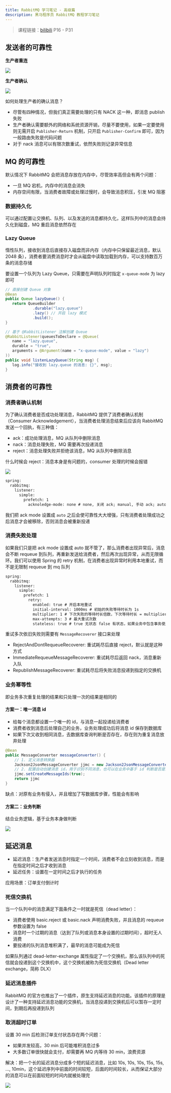 ```yaml
---
title: RabbitMQ 学习笔记 - 高级篇
description: 黑马程序员 RabbitMQ 教程学习笔记
---
```


> 课程链接：[bilibili](https://www.bilibili.com/video/BV1mN4y1Z7t9/?vd_source=734a4a3d12292363fc3078169ddd7db2)
> P16 - P31

## 发送者的可靠性

**生产者重连**

![](/images/mq/advance/producer-retry.png)

**生产者确认**

![](/images/mq/advance/producer-confirm.png)

如何处理生产者的确认消息？

* 尽管有四种情况，但我们真正需要处理的只有 NACK 这一种，即消息 publish 失败
* 生产者确认需要额外的网络和系统资源开销，尽量不要使用，如果一定要使用则无需开启 `Publisher-Return` 机制，只开启 `Publisher-Confirm` 即可，因为一般路由失败是代码问题
* 对于 nack 消息可以有限次数重试，依然失败则记录异常信息

## MQ 的可靠性

默认情况下 RabbitMQ 会把消息存放在内存中，尽管效率高但会有两个问题：

- 一旦 MQ 宕机，内存中的消息会消失
- 内存空间有限，当消费者故障或处理过慢时，会导致消息积压，引发 MQ 阻塞

### 数据持久化

可以通过配置让交换机、队列、以及发送的消息都持久化，这样队列中的消息会持久化到磁盘，MQ 重启消息依然存在

### Lazy Queue

惰性队列，接收到消息后直接存入磁盘而非内存（内存中只保留最近消息，默认 2048 条），消费者要消费消息时才会从磁盘中读取加载到内存，可以支持数百万条的消息存储

要设置一个队列为 Lazy Queue，只需要在声明队列时指定 `x-queue-mode` 为 lazy 即可

```java
// 直接创建 Queue 对象
@Bean
public Queue lazyQueue() {
   return QueueBuilder
            .durable("lazy.queue")
            .lazy() // 开启 lazy 模式
            .build();
}

// 基于 @RabbitListener 注解创建 Queue
@RabbitListener(queuesToDeclare = @Queue(
   name = "lazy.queue",
   durable = "true",
   arguments = @Argument(name = "x-queue-mode", value = "lazy")
))
public void listenLazyQueue(String msg) {
   log.info("接收到 lazy.queue 的消息: {}", msg);
}
```

## 消费者的可靠性

### 消费者确认机制

为了确认消费者是否成功处理消息，RabbitMQ 提供了消费者确认机制（Consumer Acknowledgement），当消费者处理消息结束后应该向 RabbitMQ 发送一个回执，有三种值：

- ack：成功处理消息，MQ 从队列中删除消息
- nack：消息处理失败，MQ 需要再次投递消息
- reject：消息处理失败并拒绝该消息，MQ 从队列中删除消息

什么时候会 reject：消息本身是有问题的，consumer 处理的时候会报错

![](/images/mq/advance/consumer-ack.png)

```txt
spring:
  rabbitmq:
    listener:
      simple:
        prefetch: 1
          acknoledge-mode: none # none, 关闭 ack; manual, 手动 ack; auto: 自动 ack
```

我们把 ack mode 设置成 `auto` 之后会使可靠性大大增强，只有消费者处理成功之后消息才会被移除，否则消息会被重新投递

### 消费失败处理

如果我们只是把 ack mode 设置成 auto 就不管了，那么消费者出现异常后，消息会不断 requeue 到队列，再重新发送给消费者，然后再次出现异常，从而无限循环。我们可以使用 Spring 的 retry 机制，在消费者出现异常时利用本地重试，而不是无限制 requeue 到 mq 队列

```txt
spring:
  rabbitmq:
    listener:
      simple:
        prefetch: 1
          retry:
            enabled: true # 开启本地重试
            initial-interval: 1000ms # 初始的失败等待时长为 1s
            multiplier: 1 # 下次失败的等待时长倍数，下次等待时长 = multiplier * (last-interval)
            max-attempts: 3 # 最大重试次数
            stateless: true # true 无状态 false 有状态，如果业务中包含事务使用 false
```

重试多次依旧失败则需要有 `MessageRecoverer` 接口来处理

- RejectAndDontRequeueRecoverer: 重试耗尽后直接 reject，默认就是这种方式
- ImmediateRequeueMessageRecoverer: 重试耗尽后返回 nack，消息重新入队
- RepublishMessageRecoverer: 重试耗尽后将失败消息投递到指定的交换机

### 业务幂等性

即业务多次重复处理的结果和只处理一次的结果是相同的

#### 方案一：唯一消息 id

- 给每个消息都设置一个唯一的 id，与消息一起投递给消费者
- 消费者收到消息后处理自己的业务，业务处理成功后将消息 id 保存到数据库
- 如果下次又收到相同消息，去数据库查询判断是否存在，存在则为重复消息放弃处理

```java
@Bean
public MessageConverter messageConverter() {
    // 1. 定义消息转换器
    Jackson2JsonMessageConverter jjmc = new Jackson2JsonMessageConverter();
    // 2. 配置自动创建消息 id，用于识别不同消息，也可以在业务中基于 id 判断是否是重复消息
    jjmc.setCreateMessageIds(true);
    return jjmc
}
```

缺点：对原有业务有侵入，并且增加了写数据库步骤，性能会有影响

#### 方案二：业务判断

结合业务逻辑，基于业务本身做判断

![](/images/mq/advance/idempotence.png)

## 延迟消息

- 延迟消息：生产者发送消息时指定一个时间，消费者不会立刻收到消息，而是在指定时间之后才收到消息
- 延迟任务：设置在一定时间之后才执行的任务

应用场景：订单支付倒计时

### 死信交换机

当一个队列中的消息满足下面条件之一时就是死信（dead letter）：

- 消费者使用 basic.reject 或 basic.nack 声明消费失败，并且消息的 requeue 参数设置为 false
- 消息时一个过期的消息（达到了队列或消息本身设置的过期时间），超时无人消费
- 要投递的队列消息堆积满了，最早的消息可能成为死信

如果队列通过 dead-letter-exchange 属性指定了一个交换机，那么该队列中的死信就会投递到这个交换机中，这个交换机被称为死信交换机（Dead letter exchange，简称 DLX）

### 延迟消息插件

RabbitMQ 的官方也推出了一个插件，原生支持延迟消息的功能。该插件的原理是设计了一种支持延迟消息功能的交换机，当消息投递到交换机后可以暂存一定时间，到期后再投递到队列

### 取消超时订单

设置 30 min 后检测订单支付状态存在两个问题：

- 如果并发较高，30 min 后可能堆积消息过多
- 大多数订单很快就会支付，却需要再 MQ 内等待 30 min，浪费资源

解决：把一个长的延迟消息分成多个短的延迟消息，比如 10s, 10s, 10s, 15s, 15s, ..., 10min，这个延迟序列中前面的时间较短，后面的时间较长，从而保证大部分的消息可以在前面较短的时间内就被处理完

![](/images/mq/advance/pay-status.png)